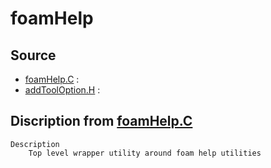 # foamHelp

## Source

- [foamHelp.C](foamHelp.C) : 
- [addToolOption.H](addToolOption.H) : 


## Discription from [foamHelp.C](foamHelp.C)

```
Description
    Top level wrapper utility around foam help utilities


```

